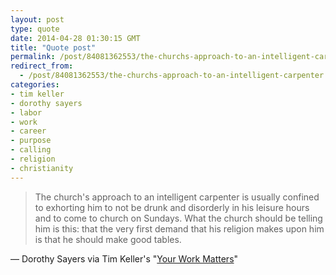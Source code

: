```yaml
---
layout: post
type: quote
date: 2014-04-28 01:30:15 GMT
title: "Quote post"
permalink: /post/84081362553/the-churchs-approach-to-an-intelligent-carpenter
redirect_from: 
  - /post/84081362553/the-churchs-approach-to-an-intelligent-carpenter
categories:
- tim keller
- dorothy sayers
- labor
- work
- career
- purpose
- calling
- religion
- christianity
---
```

<blockquote>The church's approach to an intelligent carpenter is usually confined to exhorting him to not be drunk and disorderly in his leisure hours and to come to church on Sundays. What the church should be telling him is this: that the very first demand that his religion makes upon him is that he should make good tables.</blockquote>

 — Dorothy Sayers via Tim Keller's "<a href="http://goodnewsmag.org/2013/09/your-work-matters/">Your Work Matters</a>"